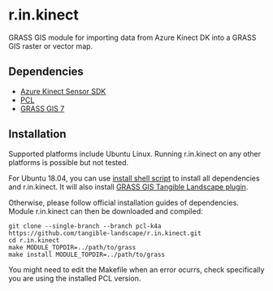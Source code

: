 # r.in.kinect
GRASS GIS module for importing data from Azure Kinect DK into a GRASS GIS raster or vector map.

## Dependencies
 * [Azure Kinect Sensor SDK](https://github.com/microsoft/Azure-Kinect-Sensor-SDK)
 * [PCL](http://pointclouds.org)
 * [GRASS GIS 7](https://grass.osgeo.org)

## Installation
Supported platforms include Ubuntu Linux. Running r.in.kinect on any other platforms is possible but not tested.

For Ubuntu 18.04, you can use [install shell script](https://raw.githubusercontent.com/tangible-landscape/tangible-landscape-install/master/install_Ubuntu-18.04_k4a.sh)
 to install all dependencies and r.in.kinect. It will also install [GRASS GIS Tangible Landscape plugin](https://github.com/tangible-landscape/grass-tangible-landscape).

Otherwise, please follow official installation guides of dependencies. Module r.in.kinect can then be downloaded and compiled:

    git clone --single-branch --branch pcl-k4a https://github.com/tangible-landscape/r.in.kinect.git
    cd r.in.kinect
    make MODULE_TOPDIR=../path/to/grass
    make install MODULE_TOPDIR=../path/to/grass
    
You might need to edit the Makefile when an error ocurrs, check specifically you are using the installed PCL version.





